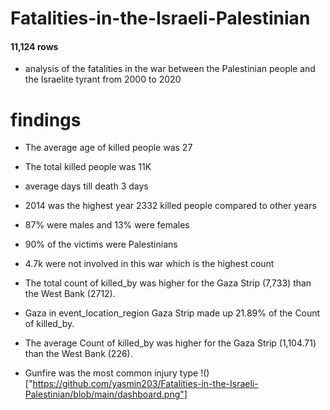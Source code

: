 # Fatalities-in-the-Israeli-Palestinian
#### 11,124 rows 
- analysis of the fatalities in the war between the Palestinian people and the Israelite tyrant from 2000 to 2020
# findings
- The average age of killed people was 27
- The total killed people was 11K
- average days till death 3 days
- 2014 was the highest year  2332 killed people compared to other years
- 87% were males and 13% were females
- 90% of the victims were Palestinians 
-  4.7k were not involved in this war which is the highest count

- The total count of killed_by was higher for the Gaza Strip (7,733) than the West Bank (2712).﻿﻿
﻿﻿
- ﻿﻿Gaza in event_location_region Gaza Strip made up 21.89% of the Count of killed_by.﻿﻿
﻿﻿
- ﻿﻿The average Count of killed_by was higher for the Gaza Strip (1,104.71) than the West Bank (226).﻿﻿

- Gunfire was the most common injury type 
!()["https://github.com/yasmin203/Fatalities-in-the-Israeli-Palestinian/blob/main/dashboard.png"]

﻿
﻿﻿
﻿
  
﻿﻿
﻿﻿
﻿﻿
﻿
